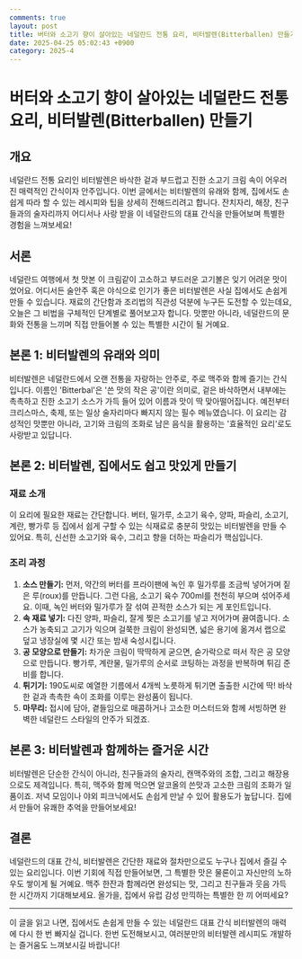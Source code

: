 ```yaml
---
comments: true
layout: post
title: 버터와 소고기 향이 살아있는 네덜란드 전통 요리, 비터발렌(Bitterballen) 만들기
date: 2025-04-25 05:02:43 +0900
category: 2025-4
---
```


# 버터와 소고기 향이 살아있는 네덜란드 전통 요리, 비터발렌(Bitterballen) 만들기

## 개요
네덜란드 전통 요리인 비터발렌은 바삭한 겉과 부드럽고 진한 소고기 크림 속이 어우러진 매력적인 간식이자 안주입니다. 이번 글에서는 비터발렌의 유래와 함께, 집에서도 손쉽게 따라 할 수 있는 레시피와 팁을 상세히 전해드리려고 합니다. 잔치자리, 해장, 친구들과의 술자리까지 어디서나 사랑 받을 이 네덜란드의 대표 간식을 만들어보며 특별한 경험을 느껴보세요!

## 서론
네덜란드 여행에서 첫 맛본 이 크림같이 고소하고 부드러운 고기볼은 잊기 어려운 맛이었어요. 어디서든 술안주 혹은 야식으로 인기가 좋은 비터발렌은 사실 집에서도 손쉽게 만들 수 있습니다. 재료의 간단함과 조리법의 직관성 덕분에 누구든 도전할 수 있는데요, 오늘은 그 비법을 구체적인 단계별로 풀어보고자 합니다. 맛뿐만 아니라, 네덜란드의 문화와 전통을 느끼며 직접 만들어볼 수 있는 특별한 시간이 될 거예요.

## 본론 1: 비터발렌의 유래와 의미
비터발렌은 네덜란드에서 오랜 전통을 자랑하는 안주로, 주로 맥주와 함께 즐기는 간식입니다. 이름인 'Bitterbal'은 '쓴 맛의 작은 공'이란 의미로, 겉은 바삭하면서 내부에는 촉촉하고 진한 소고기 소스가 가득 들어 있어 이름과 맛이 딱 맞아떨어집니다. 예전부터 크리스마스, 축제, 또는 일상 술자리마다 빠지지 않는 필수 메뉴였습니다. 이 요리는 감성적인 맛뿐만 아니라, 고기와 크림의 조화로 남은 음식을 활용하는 '효율적인 요리'로도 사랑받고 있답니다.

## 본론 2: 비터발렌, 집에서도 쉽고 맛있게 만들기
### 재료 소개
이 요리에 필요한 재료는 간단합니다. 버터, 밀가루, 소고기 육수, 양파, 파슬리, 소고기, 계란, 빵가루 등 집에서 쉽게 구할 수 있는 식재료로 충분히 맛있는 비터발렌을 만들 수 있어요. 특히, 신선한 소고기와 육수, 그리고 향을 더하는 파슬리가 핵심입니다.

### 조리 과정
1. **소스 만들기:** 먼저, 약간의 버터를 프라이팬에 녹인 후 밀가루를 조금씩 넣어가며 짙은 루(roux)를 만듭니다. 그런 다음, 소고기 육수 700ml를 천천히 부으며 섞어주세요. 이때, 녹인 버터와 밀가루가 잘 섞여 끈적한 소스가 되는 게 포인트입니다.
2. **속 재료 넣기:** 다진 양파, 파슬리, 잘게 찢은 소고기를 넣고 저어가며 끓여줍니다. 소스가 농축되고 고기가 익으며 걸쭉한 크림이 완성되면, 넓은 용기에 옮겨서 랩으로 덮고 냉장실에 몇 시간 또는 밤새 숙성시킵니다.
3. **공 모양으로 만들기:** 차가운 크림이 딱딱하게 굳으면, 숟가락으로 떠서 작은 공 모양으로 만듭니다. 빵가루, 계란물, 밀가루의 순서로 코팅하는 과정을 반복하며 튀김 준비를 합니다.
4. **튀기기:** 190도씨로 예열한 기름에서 4개씩 노릇하게 튀기면 출출한 시간에 딱! 바삭한 겉과 촉촉한 속이 조화를 이루는 완성품이 됩니다.
5. **마무리:** 접시에 담아, 곁들임으로 매콤하거나 고소한 머스터드와 함께 서빙하면 완벽한 네덜란드 스타일의 안주가 되겠죠.

## 본론 3: 비터발렌과 함께하는 즐거운 시간
비터발렌은 단순한 간식이 아니라, 친구들과의 술자리, 캔맥주와의 조합, 그리고 해장용으로도 제격입니다. 특히, 맥주와 함께 먹으면 알코올의 쓴맛과 고소한 크림의 조화가 일품이죠. 저녁 모임이나 야외 피크닉에서도 손쉽게 만날 수 있어 활용도가 높답니다. 집에서 만들어 유쾌한 추억을 만들어보세요!

## 결론
네덜란드의 대표 간식, 비터발렌은 간단한 재료와 절차만으로도 누구나 집에서 즐길 수 있는 요리입니다. 이번 기회에 직접 만들어보면, 그 특별한 맛은 물론이고 자신만의 노하우도 쌓이게 될 거예요. 맥주 한잔과 함께라면 완성되는 맛, 그리고 친구들과 웃음 가득한 시간까지 기대해보세요. 올가을, 집에서 유럽 감성 만끽하는 특별한 한 끼 어떠세요?

---

이 글을 읽고 나면, 집에서도 손쉽게 만들 수 있는 네덜란드 대표 간식 비터발렌의 매력에 다시 한 번 빠지실 겁니다. 한번 도전해보시고, 여러분만의 비터발렌 레시피도 개발하는 즐거움도 느껴보시길 바랍니다!